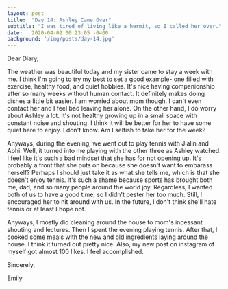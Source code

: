 ```yaml
---
layout: post
title:  "Day 14: Ashley Came Over"
subtitle: "I was tired of living like a hermit, so I called her over."
date:   2020-04-02 00:23:05 -0400
background: '/img/posts/day-14.jpg'
---
```


Dear Diary,

The weather was beautiful today and my sister came to stay a week with me. I think I'm going to try my best to set a good example- one filled with exercise, healthy food, and quiet hobbies. It's nice having companionship after so many weeks without human contact. It definitely makes doing dishes a little bit easier. I am worried about mom though. I can't even contact her and I feel bad leaving her alone. On the other hand, I do worry about Ashley a lot. It's not healthy growing up in a small space with constant noise and shouting. I think it will be better for her to have some quiet here to enjoy. I don't know. Am I selfish to take her for the week? 

Anyways, during the evening, we went out to play tennis with Jialin and Abhi. Well, it turned into me playing with the other three as Ashley watched. I feel like it's such a bad mindset that she has for not opening up. It's probably a front that she puts on because she doesn't want to embarass herself? Perhaps I should just take it as what she tells me, which is that she doesn't enjoy tennis. It's such a shame because sports has brought both me, dad, and so many people around the world joy. Regardless, I wanted both of us to have a good time, so I didn't pester her too much. Still, I encouraged her to hit around with us. In the future, I don't think she'll hate tennis or at least I hope not. 

Anyways, I mostly did cleaning around the house to mom's incessant shouting and lectures. Then I spent the evening playing tennis. After that, I cooked some meals with the new and old ingredients laying around the house. I think it turned out pretty nice. Also, my new post on instagram of myself got almost 100 likes. I feel accomplished. 


Sincerely,

Emily